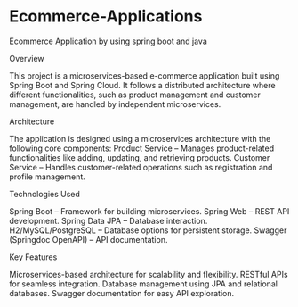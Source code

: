 # Ecommerce-Applications
Ecommerce Application by using spring boot and java

Overview

This project is a microservices-based e-commerce application built using Spring Boot and Spring Cloud. It follows a distributed architecture where different functionalities, such as product management and customer management, are handled by independent microservices.

Architecture

The application is designed using a microservices architecture with the following core components:
Product Service – Manages product-related functionalities like adding, updating, and retrieving products.
Customer Service – Handles customer-related operations such as registration and profile management.

Technologies Used

Spring Boot – Framework for building microservices.
Spring Web – REST API development.
Spring Data JPA – Database interaction.
H2/MySQL/PostgreSQL – Database options for persistent storage.
Swagger (Springdoc OpenAPI) – API documentation.

Key Features

Microservices-based architecture for scalability and flexibility.
RESTful APIs for seamless integration.
Database management using JPA and relational databases.
Swagger documentation for easy API exploration.
